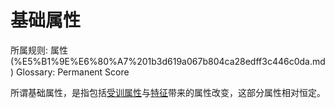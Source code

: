 # 基础属性

所属规则: 属性 (%E5%B1%9E%E6%80%A7%201b3d619a067b804ca28edff3c446c0da.md)
Glossary: Permanent Score

所谓基础属性，是指包括[受训属性](%E5%8F%97%E8%AE%AD%E5%B1%9E%E6%80%A7%201b3d619a067b80bc8952cb29d275a273.md)与[特征](%E7%89%B9%E5%BE%81%201b3d619a067b80d38de2c2a59fe67ae2.md)带来的属性改变，这部分属性相对恒定。